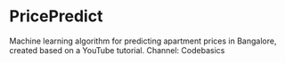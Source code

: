 # PricePredict
Machine learning algorithm for predicting apartment prices in Bangalore, created based on a YouTube tutorial. Channel: Codebasics
